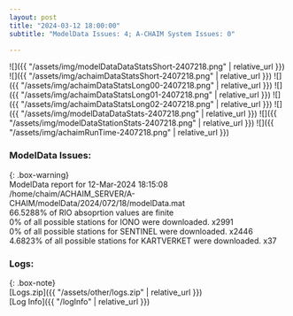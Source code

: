 ```yaml
---
layout: post
title: "2024-03-12 18:00:00"
subtitle: "ModelData Issues: 4; A-CHAIM System Issues: 0"

---
```


![]({{ "/assets/img/modelDataDataStatsShort-2407218.png" | relative_url }})
![]({{ "/assets/img/achaimDataStatsShort-2407218.png" | relative_url }})
![]({{ "/assets/img/achaimDataStatsLong00-2407218.png" | relative_url }})
![]({{ "/assets/img/achaimDataStatsLong01-2407218.png" | relative_url }})
![]({{ "/assets/img/achaimDataStatsLong02-2407218.png" | relative_url }})
![]({{ "/assets/img/modelDataDataStats-2407218.png" | relative_url }})
![]({{ "/assets/img/modelDataStationStats-2407218.png" | relative_url }})
![]({{ "/assets/img/achaimRunTime-2407218.png" | relative_url }})


### ModelData Issues:  
  
{: .box-warning}  
 ModelData report for 12-Mar-2024 18:15:08   
 /home/chaim/ACHAIM_SERVER/A-CHAIM/modelData/2024/072/18/modelData.mat   
 66.5288% of RIO absoprtion values are finite   
 0% of all possible stations for IONO were downloaded. x2991   
 0% of all possible stations for SENTINEL were downloaded. x2446   
 4.6823% of all possible stations for KARTVERKET were downloaded. x37   
  


### Logs:  
  
{: .box-note}  
[Logs.zip]({{ "/assets/other/logs.zip" | relative_url }})  
[Log Info]({{ "/logInfo" | relative_url }})  
